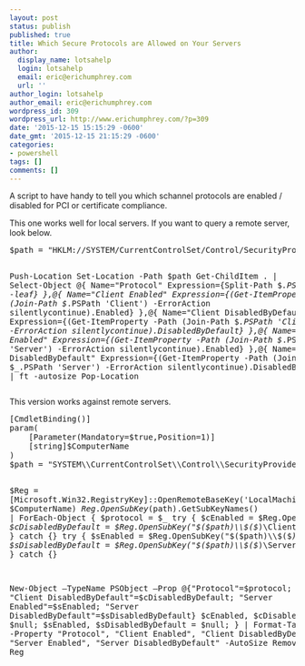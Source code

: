 ```yaml
---
layout: post
status: publish
published: true
title: Which Secure Protocols are Allowed on Your Servers
author:
  display_name: lotsahelp
  login: lotsahelp
  email: eric@erichumphrey.com
  url: ''
author_login: lotsahelp
author_email: eric@erichumphrey.com
wordpress_id: 309
wordpress_url: http://www.erichumphrey.com/?p=309
date: '2015-12-15 15:15:29 -0600'
date_gmt: '2015-12-15 21:15:29 -0600'
categories:
- powershell
tags: []
comments: []
---
```

<p>A script to have handy to tell you which schannel protocols are enabled / disabled for PCI or certificate compliance.</p>
<p>This one works well for local servers. If you want to query a remote server, look below.</p>
<pre lang="powershell">
$path = "HKLM://SYSTEM/CurrentControlSet/Control/SecurityProviders/Schannel/Protocols"

Push-Location
Set-Location -Path $path
Get-ChildItem . |
  Select-Object @{
                  Name="Protocol"
                  Expression={Split-Path $_.PSPath -leaf}
              },@{
                  Name="Client Enabled"
                  Expression={(Get-ItemProperty -Path (Join-Path $_.PSPath 'Client') -ErrorAction silentlycontinue).Enabled}
              },@{
                  Name="Client DisabledByDefault"
                  Expression={(Get-ItemProperty -Path (Join-Path $_.PSPath 'Client') -ErrorAction silentlycontinue).DisabledByDefault}
              },@{
                  Name="Server Enabled"
                  Expression={(Get-ItemProperty -Path (Join-Path $_.PSPath 'Server') -ErrorAction silentlycontinue).Enabled}
              },@{
                  Name="Server DisabledByDefault"
                  Expression={(Get-ItemProperty -Path (Join-Path $_.PSPath 'Server') -ErrorAction silentlycontinue).DisabledByDefault}
              } | ft -autosize
Pop-Location
</pre>
<p>This version works against remote servers.</p>
<pre lang="powershell">
[CmdletBinding()]
param(
    [Parameter(Mandatory=$true,Position=1)]
    [string]$ComputerName
)
$path = "SYSTEM\\CurrentControlSet\\Control\\SecurityProviders\\Schannel\\Protocols\"

$Reg = [Microsoft.Win32.RegistryKey]::OpenRemoteBaseKey('LocalMachine', $ComputerName)
$Reg.OpenSubKey($path).GetSubKeyNames() | ForEach-Object {
    $protocol = $_
    try {
        $cEnabled = $Reg.OpenSubKey("$($path)\\$($_)\\Client").GetValue('Enabled')
        $cDisabledByDefault = $Reg.OpenSubKey("$($path)\\$($_)\\Client").GetValue('DisabledByDefault')
    } catch {}
    try {
        $sEnabled = $Reg.OpenSubKey("$($path)\\$($_)\\Server").GetValue('Enabled')
        $sDisabledByDefault = $Reg.OpenSubKey("$($path)\\$($_)\\Server").GetValue('DisabledByDefault')
    } catch {}
    
  New-Object &ndash;TypeName PSObject &ndash;Prop @{"Protocol"=$protocol; "Client Enabled"=$cEnabled; "Client DisabledByDefault"=$cDisabledByDefault; "Server Enabled"=$sEnabled; "Server DisabledByDefault"=$sDisabledByDefault}
  $cEnabled, $cDisabledByDefault = $null;
  $sEnabled, $sDisabledByDefault = $null;
} | Format-Table -Property "Protocol", "Client Enabled", "Client DisabledByDefault", "Server Enabled", "Server DisabledByDefault" -AutoSize
Remove-Variable Reg
</pre>
